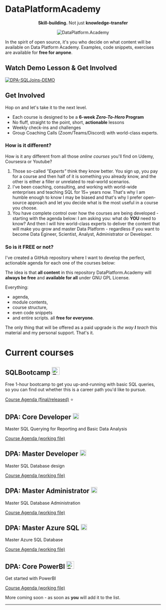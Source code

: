 # DataPlatformAcademy
<div style="text-align: center;">
  <p><strong>Skill-building.</strong>
    Not just <strong>knowledge-transfer</strong></p>
  
![DataPlatform.Academy](https://dsc.cloud/a030fa/uK7scSCCsC.png "DataPlatform.Academy")

</div>

In the spirit of open source, it's you who decide on what content will be available on Data Platform Academy.
Examples, code snippets, exercises are available for **free for anyone**. 

## Watch Demo Lesson & Get Involved

[![DPA-SQLJoins-DEMO](https://siadlak.download/USuNSLqfLQtn4W/Screen-Shot-2022-08-27-16-54-41.png)](https://vimeo.com/743695067 "DataPlatformAcademy-Demo")

## Get Involved

Hop on and let's take it to the next level.

* Each course is designed to be a **6-week *Zero-To-Hero* Program**
* No fluff, straight to the point, short, **actionable** lessons
* Weekly check-ins and challenges
* Group Coaching Calls (Zoom/Teams/Discord) with world-class experts.

### How is it different?

How is it any different from all those *online courses* you'll find on Udemy, Coursesra or Youtube? 

1. Those so-called *"Experts"* think they know better. You sign up, you pay for a course and then half of it is something you already know, and the other is either a filler or unrelated to real-world scenarios.
2. I've been coaching, consulting, and working with world-wide enterprises and teaching SQL for 15+ years now. That's why I am humble enough to know I may be biased and that's why I prefer open-source approach and let you decide what is the most useful in a course you choose. 
3. You have complete control over how the courses are being developed - starting with the agenda below: I am asking you: what do __YOU__ need to know? And then I will hire world-class experts to deliver the content that will make you grow and master Data Platform - regardless if you want to become Data Egineer, Scientist, Analyst, Administrator or Developer. 



### So is it FREE or not? 

I've created a GitHub repository where I want to develop the perfect, actionable agenda for each one of the courses below: 

The idea is that **all content** in this repository DataPlatform.Academy will **always be free** and **available for all** under GNU GPL License. 

Everything: 
* agenda, 
* module contents, 
* course structure, 
* even code snippets 
* and entire scripts.
all **free for everyone**.

The only thing that will be offered as a paid upgrade is *the way **I** teach* this material and my personal support. That's it. 
  

# Current courses

## SQLBootcamp  <img src="https://dsc.cloud/a030fa/cgpvVT4bke.png" alt="FREE" height="25px" />
Free 1-hour bootcamp to get you up-and-running with basic SQL queries, so you can find out whether this is a career path you'd like to pursue. 

[Course Agenda (final/released)](agenda/SQLBootcamp.md) :star:

## DPA: Core Developer <img src="https://dsc.cloud/a030fa/vzMJB48HUO.png" alt="PRO" height="20px" />
Master SQL Querying for Reporting and Basic Data Analysis

[Course Agenda (working file)](wiki/Core-Developer-(working-agenda))

## DPA: Master Developer <img src="https://dsc.cloud/a030fa/vzMJB48HUO.png" alt="PRO" height="20px" />
Master SQL Database design

[Course Agenda (working file)](wiki/Master-Developer-(working-agenda))

## DPA: Master Administrator <img src="https://dsc.cloud/a030fa/vzMJB48HUO.png" alt="PRO" height="20px" />
Master SQL Database Administration

[Course Agenda (working file)](wiki/Master-Administrator-(working-agenda))

## DPA: Master Azure SQL <img src="https://dsc.cloud/a030fa/vzMJB48HUO.png" alt="PRO" height="20px" />
Master Azure SQL Database

[Course Agenda (working file)](wiki/Master-AzureSQL-(working-agenda))

## DPA: Core PowerBI  <img src="https://dsc.cloud/a030fa/cgpvVT4bke.png" alt="FREE" height="25px" />
Get started with PowerBI

[Course Agenda (working file)](wiki/Core-PowerBI-(working-agenda))

More coming soon - as soon as __you__ will add it to the list.

****

